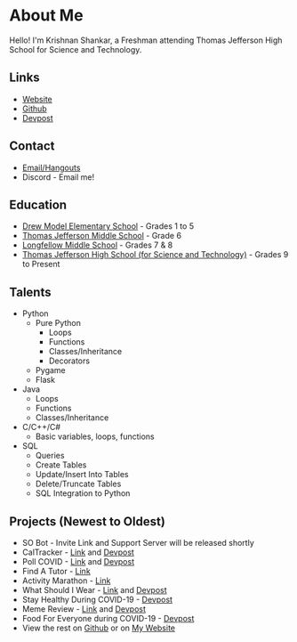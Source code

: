 # About Me
Hello! I'm Krishnan Shankar, a Freshman attending Thomas Jefferson High School for Science and Technology.

## Links
 - [Website](https://user.tjhsst.edu/2024kshankar/)
 - [Github](https://www.github.com/KrishnanS2006/)
 - [Devpost](https://www.devpost.com/KrishnanS2006/)

## Contact
 - [Email/Hangouts](mailto:krishnans2006@gmail.com)
 - Discord - Email me!

## Education
 - [Drew Model Elementary School](https://drew.apsva.us/) - Grades 1 to 5
 - [Thomas Jefferson Middle School](https://jefferson.apsva.us/) - Grade 6
 - [Longfellow Middle School](https://longfellowms.fcps.edu/) - Grades 7 & 8
 - [Thomas Jefferson High School (for Science and Technology)](https://tjhsst.fcps.edu/) - Grades 9 to Present

## Talents
 - Python
    - Pure Python
       - Loops
       - Functions
       - Classes/Inheritance
       - Decorators
    - Pygame
    - Flask
 - Java
    - Loops
    - Functions
    - Classes/Inheritance
 - C/C++/C#
    - Basic variables, loops, functions
 - SQL
    - Queries
    - Create Tables
    - Update/Insert Into Tables
    - Delete/Truncate Tables
    - SQL Integration to Python

## Projects (Newest to Oldest)
 - SO Bot - Invite Link and Support Server will be released shortly
 - CalTracker - [Link](https://cal-tracker.glitch.me/) and [Devpost](https://devpost.com/software/hack-tj-project-k9ulmx/)
 - Poll COVID - [Link](https://poll-covid.glitch.me/) and [Devpost](https://devpost.com/software/pollcovid/)
 - Find A Tutor - [Link](https://find-a-tutor.sites.tjhsst.edu/)
 - Activity Marathon - [Link](https://activity-marathon.krishnanshankar.repl.co/)
 - What Should I Wear - [Link](https://what-should-i-wear.glitch.me/) and [Devpost](https://devpost.com/software/whatshouldiwear/)
 - Stay Healthy During COVID-19 - [Devpost](https://devpost.com/software/stay-healthy-during-covid-19/)
 - Meme Review - [Link](https://meme.carcraftz.dev/) and [Devpost](https://devpost.com/software/cyberninjas/)
 - Food For Everyone during COVID-19 - [Devpost](https://devpost.com/software/food-for-everyone-during-covid-19-otkhlj/)
 - View the rest on [Github](https://www.github.com/KrishnanS2006/) or on [My Website](https://user.tjhsst.edu/2024kshankar/)

<!--
## Accomplishments (Newest to Oldest)
 - TJ Dev Club: Advanced Contest 1st Place
 - NHacks 2020: Honorable Mention for 

## Non-Coding Accomplishments (Newest to Oldest)
 - 
-->
